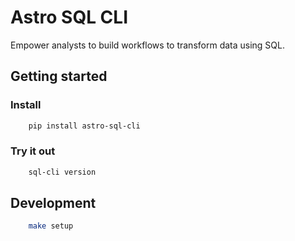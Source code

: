 # Astro SQL CLI

Empower analysts to build workflows to transform data using SQL.


## Getting started

### Install

```bash
    pip install astro-sql-cli
```

### Try it out

```bash
    sql-cli version
```


## Development

```bash
    make setup
```
